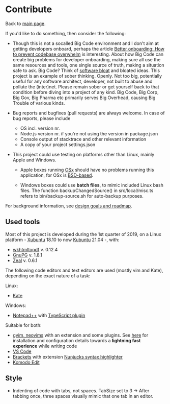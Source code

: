 # Contribute

Back to [main page](../README.md).

If you'd like to do something, then consider the following:

+ Though this is not a socalled Big Code environment and I don't aim at getting developers onboard, perhaps the article [Better onboarding: How to prevent codebase overwhelm](https://about.sourcegraph.com/blog/better-onboarding-how-to-prevent-codebase-overwhelm/) is interesting. About how Big Code can create big problems for developer onboarding, making sure all use the same resources and tools, one single source of truth, making a situation safe to ask. Big Code? Think of [software bloat](https://en.wikipedia.org/wiki/Software_bloat) and bloated ideas.
This project is an example of sober thinking. Openly. Not too big, potentially useful for any software architect, developer, not built to abuse and pollute the (inter)net. Please remain sober or get yourself back to that condition before diving into a project of any kind. Big Code, Big Corp, Big Gov, Big Pharma etc primarily serves Big Overhead, causing Big Trouble of various kinds.

+ Bug reports and bugfixes (pull requests) are always welcome. In case of bug reports, please include
	- OS incl. version nr.
	- Node.js version nr. if you're not using the version in package.json
	- Console output of stacktrace and other relevant information
	- A copy of your project settings.json

+ This project could use testing on platforms other than Linux, mainly Apple and Windows.

	- Apple boxes running [OSx](https://en.wikipedia.org/wiki/MacOS) should have no problems running this application, for OSx is [BSD-based](https://en.wikipedia.org/wiki/Berkeley_Software_Distribution).

	- Windows boxes could use **batch files**, to mimic included Linux bash files. The function backupChangedSource() in src/local/misc.ts refers to bin/backup-source.sh for auto-backup purposes.

For background information, see [design goals and roadmap](./design-goals-and-roadmap.md).


## Used tools

Most of this project is developed during the 1st quarter of 2019, on a Linux platform - [Xubuntu](https://xubuntu.org/) 18.10 to now [Kubuntu](https://kubuntu.org/) 21.04 -, with:
+ [wkhtmltopdf](http://wkhtmltopdf.org/) v. 0.12.4
+ [GnuPG](https://gnupg.org/) v. 1.8.1
+ [Zeal](https://zealdocs.org/) v. 0.6.1

The following code editors and text editors are used (mostly vim and Kate), depending on the exact nature of a task:

Linux:
+ [Kate](https://en.wikipedia.org/wiki/Kate_%28text_editor%29)

Windows:
+ [Notepad++](https://notepad-plus-plus.org/) with [TypeScript plugin](https://github.com/chai2010/notepadplus-TypeScript)

Suitable for both:
+ [gvim, neovims](https://en.wikipedia.org/wiki/Vim_%28text_editor%29) with an extension and some plugins. See [here](https://github.com/hfndb/tools/tree/master/vim) for installation and configuration details towards a **lightning fast experience** while writing code
+ [VS Code](https://code.visualstudio.com/)
+ [Brackets](http://brackets.io/) with extension [Nunjucks syntax highlighter](https://github.com/axelboc/nunjucks-brackets/)
+ [Komodo Edit](https://www.activestate.com/products/komodo-edit/)


## Style

+ Indenting of code with tabs, not spaces. TabSize set to 3 -> After tabbing once, three spaces visually mimic that one tab in an editor.

[comment]: <> (No comments here)
